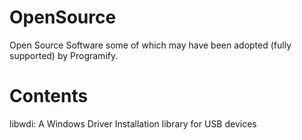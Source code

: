 # OpenSource
 Open Source Software some of which may have been adopted (fully supported) by Programify.

# Contents
libwdi: A Windows Driver Installation library for USB devices
